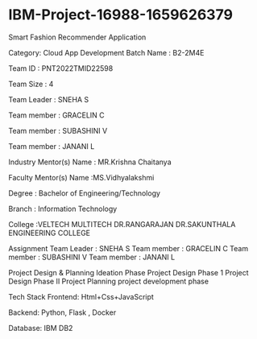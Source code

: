 # IBM-Project-16988-1659626379
Smart Fashion Recommender Application

Category: Cloud App Development
Batch Name : B2-2M4E

Team ID : PNT2022TMID22598

Team Size : 4

Team Leader : SNEHA S

Team member : GRACELIN C

Team member : SUBASHINI V

Team member : JANANI L

Industry Mentor(s) Name : MR.Krishna Chaitanya

Faculty Mentor(s) Name :MS.Vidhyalakshmi

Degree : Bachelor of Engineering/Technology

Branch : Information Technology

College :VELTECH MULTITECH DR.RANGARAJAN DR.SAKUNTHALA ENGINEERING COLLEGE

Assignment
Team Leader : SNEHA S
Team member : GRACELIN C
Team member : SUBASHINI V
Team member : JANANI L

Project Design & Planning
Ideation Phase
Project Design Phase 1
Project Design Phase II
Project Planning
project development phase

Tech Stack
Frontend: Html+Css+JavaScript

Backend: Python, Flask , Docker

Database: IBM DB2

